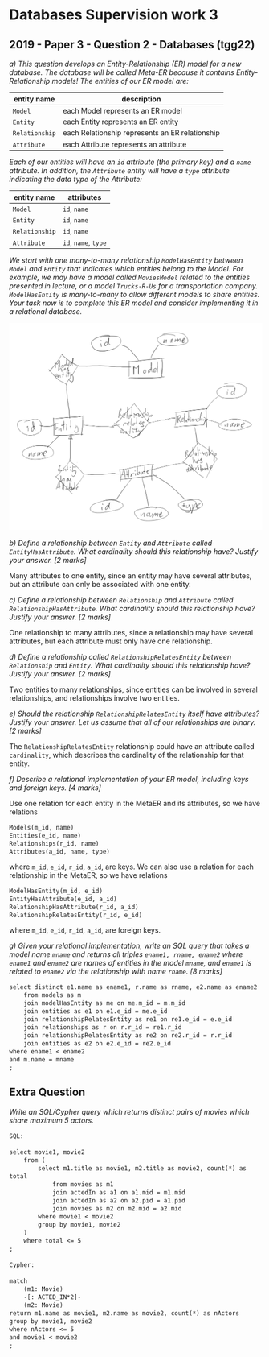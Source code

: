 # Databases Supervision work 3

## 2019 - Paper 3 - Question 2 - Databases (tgg22)

*a) This question develops an Entity-Relationship (ER) model for a new database. The database will be called Meta-ER because it contains Entity-Relationship models! The entities of our ER model are:*

| entity name    | description                                     |
| -------------- | ----------------------------------------------- |
| `Model`        | each Model represents an ER model               |
| `Entity`       | each Entity represents an ER entity             |
| `Relationship` | each Relationship represents an ER relationship |
| `Attribute`    | each Attribute represents an attribute          |

*Each of our entities will have an `id` attribute (the primary key) and a `name` attribute. In addition, the `Attribute` entity will have a `type` attribute indicating the data type of the Attribute:*

| entity name    | attributes           |
| -------------- | -------------------- |
| `Model`        | `id`, `name`         |
| `Entity`       | `id`, `name`         |
| `Relationship` | `id`, `name`         |
| `Attribute`    | `id`, `name`, `type` |

*We start with one many-to-many relationship `ModelHasEntity` between `Model` and `Entity` that indicates which entities belong to the Model. For example, we may have a model called `MoviesModel` related to the entities presented in lecture, or a model `Trucks-R-Us` for a transportation company. `ModelHasEntity` is many-to-many to allow different models to share entities. Your task now is to complete this ER model and consider implementing it in a relational database.*

![MetaER](notesImages/MetaER.png)

*b) Define a relationship between `Entity` and `Attribute` called `EntityHasAttribute`. What cardinality should this relationship have? Justify your answer. [2 marks]*

Many attributes to one entity, since an entity may have several attributes, but an attribute can only be associated with one entity.

*c) Define a relationship between `Relationship` and `Attribute` called `RelationshipHasAttribute`. What cardinality should this relationship have? Justify your answer. [2 marks]*

One relationship to many attributes, since a relationship may have several attributes, but each attribute must only have one relationship.

*d) Define a relationship called `RelationshipRelatesEntity` between `Relationship` and `Entity`. What cardinality should this relationship have? Justify your answer. [2 marks]*

Two entities to many relationships, since entities can be involved in several relationships, and relationships involve two entities.

*e) Should the relationship `RelationshipRelatesEntity` itself have attributes? Justify your answer. Let us assume that all of our relationships are binary. [2 marks]*

The `RelationshipRelatesEntity` relationship could have an attribute called `cardinality`, which describes the cardinality of the relationship for that entity.

*f) Describe a relational implementation of your ER model, including keys and foreign keys. [4 marks]*

Use one relation for each entity in the MetaER and its attributes, so we have relations
```
Models(m_id, name)
Entities(e_id, name)
Relationships(r_id, name)
Attributes(a_id, name, type)
```
where `m_id`, `e_id`, `r_id`, `a_id`, are keys. We can also use a relation for each relationship in the MetaER, so we have relations
```
ModelHasEntity(m_id, e_id)
EntityHasAttribute(e_id, a_id)
RelationshipHasAttribute(r_id, a_id)
RelationshipRelatesEntity(r_id, e_id)
```
where `m_id`, `e_id`, `r_id`, `a_id`, are foreign keys.

*g) Given your relational implementation, write an SQL query that takes a model name `mname` and returns all triples `ename1, rname, ename2` where `ename1` and `ename2` are names of entities in the  model `mname`, and `ename1` is related to `ename2` via the relationship with name `rname`. [8 marks]*

```
select distinct e1.name as ename1, r.name as rname, e2.name as ename2
    from models as m
    join modelHasEntity as me on me.m_id = m.m_id
    join entities as e1 on e1.e_id = me.e_id
    join relationshipRelatesEntity as re1 on re1.e_id = e.e_id
    join relationships as r on r.r_id = re1.r_id
    join relationshipRelatesEntity as re2 on re2.r_id = r.r_id
    join entities as e2 on e2.e_id = re2.e_id
where ename1 < ename2
and m.name = mname
;
```

## Extra Question

*Write an SQL/Cypher query which returns distinct pairs of movies which share maximum 5 actors.*

```
SQL:

select movie1, movie2
    from (
        select m1.title as movie1, m2.title as movie2, count(*) as total
            from movies as m1
            join actedIn as a1 on a1.mid = m1.mid
            join actedIn as a2 on a2.pid = a1.pid
            join movies as m2 on m2.mid = a2.mid
        where movie1 < movie2
        group by movie1, movie2
    )
    where total <= 5
;

Cypher:

match
    (m1: Movie)
    -[: ACTED_IN*2]-
    (m2: Movie)
return m1.name as movie1, m2.name as movie2, count(*) as nActors
group by movie1, movie2
where nActors <= 5
and movie1 < movie2
;
```
